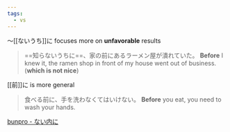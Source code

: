 ```yaml
---
tags:
  - vs
---
```

～[[ないうち]]に focuses more on **unfavorable** results
>==知らないうちに==、家の前にあるラーメン屋が潰れていた。
>**Before** I knew it, the ramen shop in front of my house went out of business. (**which is not nice**)

[[前]]に is more general
>食べる前に、手を洗わなくてはいけない。
>**Before** you eat, you need to wash your hands.

[bunpro - ない内に](https://bunpro.jp/grammar_points/451)